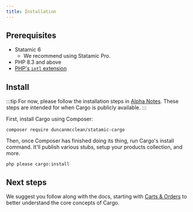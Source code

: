 ```yaml
---
title: Installation
---
```


## Prerequisites
* Statamic 6
	* We recommend using Statamic Pro.
* PHP 8.3 and above
* [PHP's `intl` extension](https://www.php.net/manual/en/book.intl.php)

## Install

:::tip
For now, please follow the installation steps in [Alpha Notes](/docs/alpha-notes). These steps are intended for when Cargo is publicly available.
:::

First, install Cargo using Composer:

```
composer require duncanmcclean/statamic-cargo
```

Then, once Composer has finished doing its thing, run Cargo's install command. It'll publish various stubs, setup your products collection, and more.

```
php please cargo:install
```

## Next steps
We suggest you follow along with the docs, starting with [Carts & Orders](/docs/carts-orders) to better understand the core concepts of Cargo.